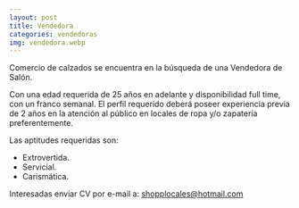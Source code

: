 ```yaml
---
layout: post
title: Vendedora
categories: vendedoras
img: vendedora.webp
---
```


Comercio de calzados se encuentra en la búsqueda de una Vendedora de Salón. 

 Con una edad requerida de 25 años en adelante y disponibilidad full time, con un franco semanal.
El perfil requerido deberá poseer experiencia previa de 2 años en la atención al público en locales de ropa y/o zapatería preferentemente.


Las aptitudes requeridas son:
- Extrovertida.
- Servicial.
- Carismática.

Interesadas enviar CV por e-mail a: shopplocales@hotmail.com 
